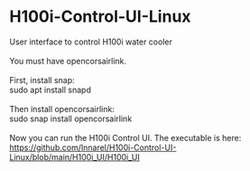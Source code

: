 # H100i-Control-UI-Linux
User interface to control H100i water cooler<br><br>
You must have opencorsairlink.<br><br>
First, install snap:<br>
  sudo apt install snapd<br><br>
Then install opencorsairlink:<br>
  sudo snap install opencorsairlink<br><br>
Now you can run the H100i Control UI.
The executable is here:<br>
https://github.com/Innarel/H100i-Control-UI-Linux/blob/main/H100i_UI/H100i_UI
